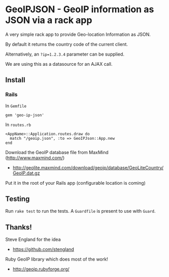 # GeoIPJSON - GeoIP information as JSON via a rack app

A very simple rack app to provide Geo-location Information as JSON.

By default it returns the country code of the current client.

Alternatively, an `?ip=1.2.3.4` parameter can be supplied.

We are using this as a datasource for an AJAX call.

## Install

### Rails

In `Gemfile`

    gem 'geo-ip-json'

In `routes.rb`

    <AppName>::Application.routes.draw do
      match "/geoip.json", :to => GeoIPJson::App.new
    end

Download the GeoIP database file from MaxMind (http://www.maxmind.com/)

* http://geolite.maxmind.com/download/geoip/database/GeoLiteCountry/GeoIP.dat.gz

Put it in the root of your Rails app (configurable location is coming)

## Testing

Run `rake test` to run the tests. A `Guardfile` is present to use with `Guard`.

## Thanks!

Steve England for the idea
* https://github.com/stengland

Ruby GeoIP library which does most of the work!
* http://geoip.rubyforge.org/
